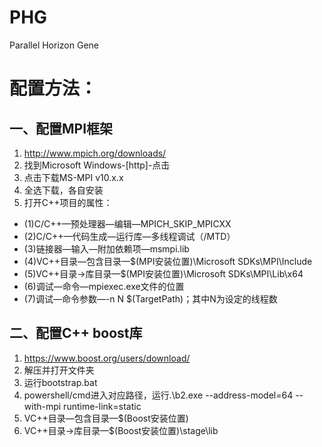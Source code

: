 # PHG
Parallel Horizon Gene
# 配置方法：
## 一、配置MPI框架
1.  http://www.mpich.org/downloads/
2. 找到Microsoft Windows-[http]-点击
3. 点击下载MS-MPI v10.x.x
4. 全选下载，各自安装
5. 打开C++项目的属性：
- (1)C/C++—预处理器—编辑—MPICH_SKIP_MPICXX
- (2)C/C++—代码生成—运行库—多线程调试（/MTD）
- (3)链接器—输入—附加依赖项—msmpi.lib
- (4)VC++目录—包含目录—$(MPI安装位置)\Microsoft SDKs\MPI\Include
- (5)VC++目录→库目录—$(MPI安装位置)\Microsoft SDKs\MPI\Lib\x64
- (6)调试—命令—mpiexec.exe文件的位置
- (7)调试—命令参数—-n N $(TargetPath)；其中N为设定的线程数
## 二、配置C++ boost库
1. https://www.boost.org/users/download/
2. 解压并打开文件夹
3. 运行bootstrap.bat
4. powershell/cmd进入对应路径，运行.\b2.exe --address-model=64 --with-mpi runtime-link=static
5. VC++目录—包含目录—$(Boost安装位置)
6. VC++目录→库目录—$(Boost安装位置)\stage\lib
